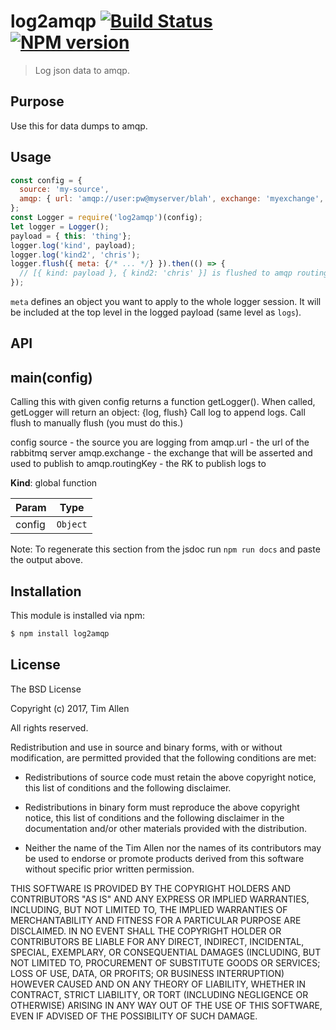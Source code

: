 # log2amqp [![Build Status](https://travis-ci.org/noblesamurai/node-log2amqp.svg?branch=master)](http://travis-ci.org/noblesamurai/node-log2amqp) [![NPM version](https://badge-me.herokuapp.com/api/npm/log2amqp.png)](http://badges.enytc.com/for/npm/log2amqp)

> Log json data to amqp.

## Purpose

Use this for data dumps to amqp.

## Usage

```js
const config = {
  source: 'my-source',
  amqp: { url: 'amqp://user:pw@myserver/blah', exchange: 'myexchange', routingKey: 'keyToRouteTo' }
};
const Logger = require('log2amqp')(config);
let logger = Logger();
payload = { this: 'thing'};
logger.log('kind', payload);
logger.log('kind2', 'chris');
logger.flush({ meta: {/* ... */} }).then(() => {
  // [{ kind: payload }, { kind2: 'chris' }] is flushed to amqp routingKey
});
```

`meta` defines an object you want to apply to the whole logger
session. It will be included at the top level in the logged payload (same level
as `logs`).

## API
<a name="main"></a>

## main(config)
Calling this with given config returns a function getLogger().
When called, getLogger will return an object:
{log, flush}
Call log to append logs.
Call flush to manually flush (you must do this.)

config
source - the source you are logging from
amqp.url - the url of the rabbitmq server
amqp.exchange - the exchange that will be asserted and used to publish to
amqp.routingKey - the RK to publish logs to

**Kind**: global function

| Param | Type |
| --- | --- |
| config | <code>Object</code> |

Note: To regenerate this section from the jsdoc run `npm run docs` and paste
the output above.

## Installation

This module is installed via npm:

``` bash
$ npm install log2amqp
```
## License

The BSD License

Copyright (c) 2017, Tim Allen

All rights reserved.

Redistribution and use in source and binary forms, with or without modification,
are permitted provided that the following conditions are met:

* Redistributions of source code must retain the above copyright notice, this
  list of conditions and the following disclaimer.

* Redistributions in binary form must reproduce the above copyright notice, this
  list of conditions and the following disclaimer in the documentation and/or
  other materials provided with the distribution.

* Neither the name of the Tim Allen nor the names of its
  contributors may be used to endorse or promote products derived from
  this software without specific prior written permission.

THIS SOFTWARE IS PROVIDED BY THE COPYRIGHT HOLDERS AND CONTRIBUTORS "AS IS" AND
ANY EXPRESS OR IMPLIED WARRANTIES, INCLUDING, BUT NOT LIMITED TO, THE IMPLIED
WARRANTIES OF MERCHANTABILITY AND FITNESS FOR A PARTICULAR PURPOSE ARE
DISCLAIMED. IN NO EVENT SHALL THE COPYRIGHT HOLDER OR CONTRIBUTORS BE LIABLE FOR
ANY DIRECT, INDIRECT, INCIDENTAL, SPECIAL, EXEMPLARY, OR CONSEQUENTIAL DAMAGES
(INCLUDING, BUT NOT LIMITED TO, PROCUREMENT OF SUBSTITUTE GOODS OR SERVICES;
LOSS OF USE, DATA, OR PROFITS; OR BUSINESS INTERRUPTION) HOWEVER CAUSED AND ON
ANY THEORY OF LIABILITY, WHETHER IN CONTRACT, STRICT LIABILITY, OR TORT
(INCLUDING NEGLIGENCE OR OTHERWISE) ARISING IN ANY WAY OUT OF THE USE OF THIS
SOFTWARE, EVEN IF ADVISED OF THE POSSIBILITY OF SUCH DAMAGE.
